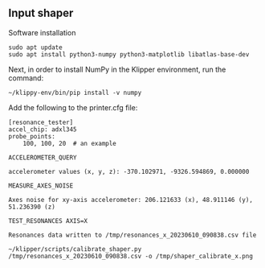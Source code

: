 ## Input shaper

Software installation
```
sudo apt update
sudo apt install python3-numpy python3-matplotlib libatlas-base-dev
```

Next, in order to install NumPy in the Klipper environment, run the command:
```
~/klippy-env/bin/pip install -v numpy
```
Add the following to the printer.cfg file:
```
[resonance_tester]
accel_chip: adxl345
probe_points:
    100, 100, 20  # an example
```
```
ACCELEROMETER_QUERY
```
```
accelerometer values (x, y, z): -370.102971, -9326.594869, 0.000000
```
```
MEASURE_AXES_NOISE
```
```
Axes noise for xy-axis accelerometer: 206.121633 (x), 48.911146 (y), 51.236390 (z)
```
```
TEST_RESONANCES AXIS=X
```
```
Resonances data written to /tmp/resonances_x_20230610_090838.csv file
```
```
~/klipper/scripts/calibrate_shaper.py /tmp/resonances_x_20230610_090838.csv -o /tmp/shaper_calibrate_x.png
```
 
